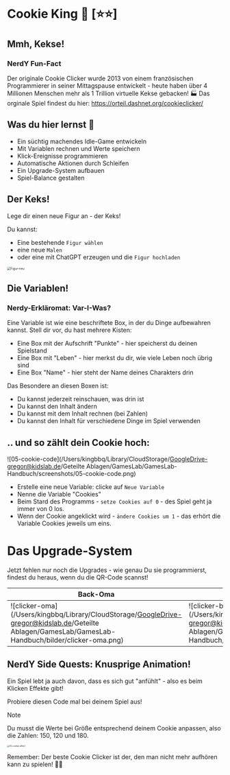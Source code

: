 
# Cookie King 🍪 [⭐⭐]
## Mmh, Kekse! 

### NerdY Fun-Fact
Der originale Cookie Clicker wurde 2013 von einem französischen Programmierer in seiner Mittagspause entwickelt - heute haben über 4 Millionen Menschen mehr als 1 Trillion virtuelle Kekse gebacken! 🏭 Das orginale Spiel findest du hier: https://orteil.dashnet.org/cookieclicker/ 

## Was du hier lernst 🎯

- Ein süchtig machendes Idle-Game entwickeln
- Mit Variablen rechnen und Werte speichern
- Klick-Ereignisse programmieren
- Automatische Aktionen durch Schleifen
- Ein Upgrade-System aufbauen
- Spiel-Balance gestalten

## Der Keks!

Lege dir einen neue Figur an - der Keks!

Du kannst: 

- Eine bestehende `Figur wählen`
- eine neue `Malen`
- oder eine mit ChatGPT erzeugen und die `Figur hochladen`

<img src="/Users/kingbbq/Library/CloudStorage/GoogleDrive-gregor@kidslab.de/Geteilte Ablagen/GamesLab/GamesLab-Handbuch/scratch/Figur-neu.png" alt="Figur-neu" style="zoom:50%;" />



## Die Variablen!

### Nerdy-Erkläromat: Var-I-Was?

Eine Variable ist wie eine beschriftete Box, in der du Dinge aufbewahren kannst. Stell dir vor, du hast mehrere Kisten:

- Eine Box mit der Aufschrift "Punkte" - hier speicherst du deinen Spielstand
- Eine Box mit "Leben" - hier merkst du dir, wie viele Leben noch übrig sind
- Eine Box "Name" - hier steht der Name deines Charakters drin

Das Besondere an diesen Boxen ist:

- Du kannst jederzeit reinschauen, was drin ist
- Du kannst den Inhalt ändern
- Du kannst mit dem Inhalt rechnen (bei Zahlen)
- Du kannst den Inhalt für verschiedene Dinge im Spiel verwenden

## .. und so zählt dein Cookie hoch:

![05-cookie-code](/Users/kingbbq/Library/CloudStorage/GoogleDrive-gregor@kidslab.de/Geteilte Ablagen/GamesLab/GamesLab-Handbuch/screenshots/05-cookie-code.png)

- Erstelle eine neue Variable: clicke auf `Neue Variable`
- Nenne die Variable "Cookies"
- Beim Stard des Programms - `setze Cookies auf 0` - des Spiel geht ja immer von 0 los.
- Wenn der Cookie angeklickt wird - `ändere Cookies um 1` -  das erhört die Variable Cookies jeweils um eins.

# Das Upgrade-System

Jetzt fehlen nur noch die Upgrades - wie genau Du sie programmierst, findest du heraus, wenn du die QR-Code scannst!

| Back-Oma                                                     | Bäckerei                                                     | Auto-Klicker                                                 | Erklärung    |
| ------------------------------------------------------------ | ------------------------------------------------------------ | ------------------------------------------------------------ | ------------ |
| ![clicker-oma](/Users/kingbbq/Library/CloudStorage/GoogleDrive-gregor@kidslab.de/Geteilte Ablagen/GamesLab/GamesLab-Handbuch/bilder/clicker-oma.png) | ![clicker-baeckerei](/Users/kingbbq/Library/CloudStorage/GoogleDrive-gregor@kidslab.de/Geteilte Ablagen/GamesLab/GamesLab-Handbuch/bilder/clicker-baeckerei.png) | ![clicker-auto](/Users/kingbbq/Library/CloudStorage/GoogleDrive-gregor@kidslab.de/Geteilte Ablagen/GamesLab/GamesLab-Handbuch/bilder/clicker-auto.png) | hier QR Code |



## NerdY Side Quests: Knusprige Animation!

Ein Spiel lebt ja auch davon, dass es sich gut "anfühlt" - also es beim Klicken Effekte gibt!

Probiere diesen Code mal bei deinem Spiel aus!  

> [!NOTE]
>
> Du musst die Werte bei Größe entsprechend deinem Cookie anpassen, also die Zahlen: 150, 120 und 180.

<img src="/Users/kingbbq/Library/CloudStorage/GoogleDrive-gregor@kidslab.de/Geteilte Ablagen/GamesLab/GamesLab-Handbuch/screenshots/05-cookie-effect.png" alt="05-cookie-effect" style="zoom:33%;" />

Remember: Der beste Cookie Clicker ist der, den man nicht mehr aufhören kann zu spielen! 🍪✨